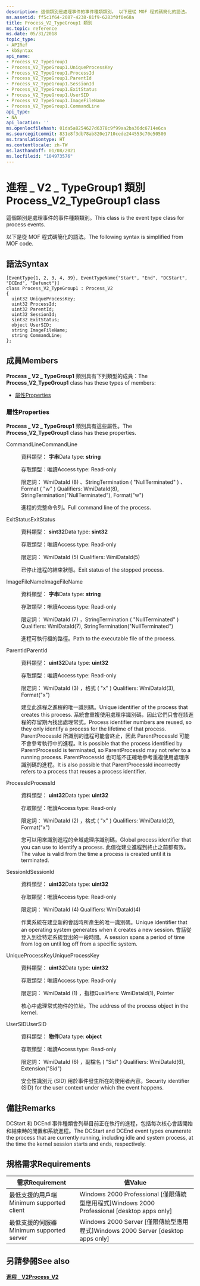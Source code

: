 ```yaml
---
description: 這個類別是處理事件的事件種類類別。 以下是從 MOF 程式碼簡化的語法。
ms.assetid: ff5c1f64-2087-4238-81f9-6283f0f0e68a
title: Process_V2_TypeGroup1 類別
ms.topic: reference
ms.date: 05/31/2018
topic_type:
- APIRef
- kbSyntax
api_name:
- Process_V2_TypeGroup1
- Process_V2_TypeGroup1.UniqueProcessKey
- Process_V2_TypeGroup1.ProcessId
- Process_V2_TypeGroup1.ParentId
- Process_V2_TypeGroup1.SessionId
- Process_V2_TypeGroup1.ExitStatus
- Process_V2_TypeGroup1.UserSID
- Process_V2_TypeGroup1.ImageFileName
- Process_V2_TypeGroup1.CommandLine
api_type:
- NA
api_location: ''
ms.openlocfilehash: 01da5a8254627d6378c9f99aa2ba36dc6714e6ca
ms.sourcegitcommit: 831e8f3db78ab820e1710cede244553c70e50500
ms.translationtype: HT
ms.contentlocale: zh-TW
ms.lasthandoff: 01/08/2021
ms.locfileid: "104973576"
---
```

# <a name="process_v2_typegroup1-class"></a><span data-ttu-id="de9d5-104">進程 \_ V2 \_ TypeGroup1 類別</span><span class="sxs-lookup"><span data-stu-id="de9d5-104">Process\_V2\_TypeGroup1 class</span></span>

<span data-ttu-id="de9d5-105">這個類別是處理事件的事件種類類別。</span><span class="sxs-lookup"><span data-stu-id="de9d5-105">This class is the event type class for process events.</span></span>

<span data-ttu-id="de9d5-106">以下是從 MOF 程式碼簡化的語法。</span><span class="sxs-lookup"><span data-stu-id="de9d5-106">The following syntax is simplified from MOF code.</span></span>

## <a name="syntax"></a><span data-ttu-id="de9d5-107">語法</span><span class="sxs-lookup"><span data-stu-id="de9d5-107">Syntax</span></span>

``` syntax
[EventType{1, 2, 3, 4, 39}, EventTypeName{"Start", "End", "DCStart", "DCEnd", "Defunct"}]
class Process_V2_TypeGroup1 : Process_V2
{
  uint32 UniqueProcessKey;
  uint32 ProcessId;
  uint32 ParentId;
  uint32 SessionId;
  sint32 ExitStatus;
  object UserSID;
  string ImageFileName;
  string CommandLine;
};
```

## <a name="members"></a><span data-ttu-id="de9d5-108">成員</span><span class="sxs-lookup"><span data-stu-id="de9d5-108">Members</span></span>

<span data-ttu-id="de9d5-109">**Process \_ V2 \_ TypeGroup1** 類別具有下列類型的成員：</span><span class="sxs-lookup"><span data-stu-id="de9d5-109">The **Process\_V2\_TypeGroup1** class has these types of members:</span></span>

-   [<span data-ttu-id="de9d5-110">屬性</span><span class="sxs-lookup"><span data-stu-id="de9d5-110">Properties</span></span>](#properties)

### <a name="properties"></a><span data-ttu-id="de9d5-111">屬性</span><span class="sxs-lookup"><span data-stu-id="de9d5-111">Properties</span></span>

<span data-ttu-id="de9d5-112">**Process \_ V2 \_ TypeGroup1** 類別具有這些屬性。</span><span class="sxs-lookup"><span data-stu-id="de9d5-112">The **Process\_V2\_TypeGroup1** class has these properties.</span></span>

<dl> <dt>

<span data-ttu-id="de9d5-113">CommandLine</span><span class="sxs-lookup"><span data-stu-id="de9d5-113">CommandLine</span></span>
</dt> <dd> <dl> <dt>

<span data-ttu-id="de9d5-114">資料類型： **字串**</span><span class="sxs-lookup"><span data-stu-id="de9d5-114">Data type: **string**</span></span>
</dt> <dt>

<span data-ttu-id="de9d5-115">存取類型：唯讀</span><span class="sxs-lookup"><span data-stu-id="de9d5-115">Access type: Read-only</span></span>
</dt> <dt>

<span data-ttu-id="de9d5-116">限定詞： WmiDataId (8) 、StringTermination ( "NullTerminated" ) 、Format ( "w" ) </span><span class="sxs-lookup"><span data-stu-id="de9d5-116">Qualifiers: WmiDataId(8), StringTermination("NullTerminated"), Format("w")</span></span>
</dt> </dl>

<span data-ttu-id="de9d5-117">進程的完整命令列。</span><span class="sxs-lookup"><span data-stu-id="de9d5-117">Full command line of the process.</span></span>

</dd> <dt>

<span data-ttu-id="de9d5-118">ExitStatus</span><span class="sxs-lookup"><span data-stu-id="de9d5-118">ExitStatus</span></span>
</dt> <dd> <dl> <dt>

<span data-ttu-id="de9d5-119">資料類型： **sint32**</span><span class="sxs-lookup"><span data-stu-id="de9d5-119">Data type: **sint32**</span></span>
</dt> <dt>

<span data-ttu-id="de9d5-120">存取類型：唯讀</span><span class="sxs-lookup"><span data-stu-id="de9d5-120">Access type: Read-only</span></span>
</dt> <dt>

<span data-ttu-id="de9d5-121">限定詞： WmiDataId (5) </span><span class="sxs-lookup"><span data-stu-id="de9d5-121">Qualifiers: WmiDataId(5)</span></span>
</dt> </dl>

<span data-ttu-id="de9d5-122">已停止進程的結束狀態。</span><span class="sxs-lookup"><span data-stu-id="de9d5-122">Exit status of the stopped process.</span></span>

</dd> <dt>

<span data-ttu-id="de9d5-123">ImageFileName</span><span class="sxs-lookup"><span data-stu-id="de9d5-123">ImageFileName</span></span>
</dt> <dd> <dl> <dt>

<span data-ttu-id="de9d5-124">資料類型： **字串**</span><span class="sxs-lookup"><span data-stu-id="de9d5-124">Data type: **string**</span></span>
</dt> <dt>

<span data-ttu-id="de9d5-125">存取類型：唯讀</span><span class="sxs-lookup"><span data-stu-id="de9d5-125">Access type: Read-only</span></span>
</dt> <dt>

<span data-ttu-id="de9d5-126">限定詞： WmiDataId (7) ，StringTermination ( "NullTerminated" ) </span><span class="sxs-lookup"><span data-stu-id="de9d5-126">Qualifiers: WmiDataId(7), StringTermination("NullTerminated")</span></span>
</dt> </dl>

<span data-ttu-id="de9d5-127">進程可執行檔的路徑。</span><span class="sxs-lookup"><span data-stu-id="de9d5-127">Path to the executable file of the process.</span></span>

</dd> <dt>

<span data-ttu-id="de9d5-128">ParentId</span><span class="sxs-lookup"><span data-stu-id="de9d5-128">ParentId</span></span>
</dt> <dd> <dl> <dt>

<span data-ttu-id="de9d5-129">資料類型： **uint32**</span><span class="sxs-lookup"><span data-stu-id="de9d5-129">Data type: **uint32**</span></span>
</dt> <dt>

<span data-ttu-id="de9d5-130">存取類型：唯讀</span><span class="sxs-lookup"><span data-stu-id="de9d5-130">Access type: Read-only</span></span>
</dt> <dt>

<span data-ttu-id="de9d5-131">限定詞： WmiDataId (3) ，格式 ( "x" ) </span><span class="sxs-lookup"><span data-stu-id="de9d5-131">Qualifiers: WmiDataId(3), Format("x")</span></span>
</dt> </dl>

<span data-ttu-id="de9d5-132">建立此進程之進程的唯一識別碼。</span><span class="sxs-lookup"><span data-stu-id="de9d5-132">Unique identifier of the process that creates this process.</span></span> <span data-ttu-id="de9d5-133">系統會重複使用處理序識別碼，因此它們只會在該進程的存留期內找出處理常式。</span><span class="sxs-lookup"><span data-stu-id="de9d5-133">Process identifier numbers are reused, so they only identify a process for the lifetime of that process.</span></span> <span data-ttu-id="de9d5-134">ParentProcessId 所識別的進程可能會終止，因此 ParentProcessId 可能不會參考執行中的進程。</span><span class="sxs-lookup"><span data-stu-id="de9d5-134">It is possible that the process identified by ParentProcessId is terminated, so ParentProcessId may not refer to a running process.</span></span> <span data-ttu-id="de9d5-135">ParentProcessId 也可能不正確地參考重複使用處理序識別碼的進程。</span><span class="sxs-lookup"><span data-stu-id="de9d5-135">It is also possible that ParentProcessId incorrectly refers to a process that reuses a process identifier.</span></span>

</dd> <dt>

<span data-ttu-id="de9d5-136">ProcessId</span><span class="sxs-lookup"><span data-stu-id="de9d5-136">ProcessId</span></span>
</dt> <dd> <dl> <dt>

<span data-ttu-id="de9d5-137">資料類型： **uint32**</span><span class="sxs-lookup"><span data-stu-id="de9d5-137">Data type: **uint32**</span></span>
</dt> <dt>

<span data-ttu-id="de9d5-138">存取類型：唯讀</span><span class="sxs-lookup"><span data-stu-id="de9d5-138">Access type: Read-only</span></span>
</dt> <dt>

<span data-ttu-id="de9d5-139">限定詞： WmiDataId (2) ，格式 ( "x" ) </span><span class="sxs-lookup"><span data-stu-id="de9d5-139">Qualifiers: WmiDataId(2), Format("x")</span></span>
</dt> </dl>

<span data-ttu-id="de9d5-140">您可以用來識別進程的全域處理序識別碼。</span><span class="sxs-lookup"><span data-stu-id="de9d5-140">Global process identifier that you can use to identify a process.</span></span> <span data-ttu-id="de9d5-141">此值從建立進程到終止之前都有效。</span><span class="sxs-lookup"><span data-stu-id="de9d5-141">The value is valid from the time a process is created until it is terminated.</span></span>

</dd> <dt>

<span data-ttu-id="de9d5-142">SessionId</span><span class="sxs-lookup"><span data-stu-id="de9d5-142">SessionId</span></span>
</dt> <dd> <dl> <dt>

<span data-ttu-id="de9d5-143">資料類型： **uint32**</span><span class="sxs-lookup"><span data-stu-id="de9d5-143">Data type: **uint32**</span></span>
</dt> <dt>

<span data-ttu-id="de9d5-144">存取類型：唯讀</span><span class="sxs-lookup"><span data-stu-id="de9d5-144">Access type: Read-only</span></span>
</dt> <dt>

<span data-ttu-id="de9d5-145">限定詞： WmiDataId (4) </span><span class="sxs-lookup"><span data-stu-id="de9d5-145">Qualifiers: WmiDataId(4)</span></span>
</dt> </dl>

<span data-ttu-id="de9d5-146">作業系統在建立新的會話時所產生的唯一識別碼。</span><span class="sxs-lookup"><span data-stu-id="de9d5-146">Unique identifier that an operating system generates when it creates a new session.</span></span> <span data-ttu-id="de9d5-147">會話從登入到從特定系統登出的一段時間。</span><span class="sxs-lookup"><span data-stu-id="de9d5-147">A session spans a period of time from log on until log off from a specific system.</span></span>

</dd> <dt>

<span data-ttu-id="de9d5-148">UniqueProcessKey</span><span class="sxs-lookup"><span data-stu-id="de9d5-148">UniqueProcessKey</span></span>
</dt> <dd> <dl> <dt>

<span data-ttu-id="de9d5-149">資料類型： **uint32**</span><span class="sxs-lookup"><span data-stu-id="de9d5-149">Data type: **uint32**</span></span>
</dt> <dt>

<span data-ttu-id="de9d5-150">存取類型：唯讀</span><span class="sxs-lookup"><span data-stu-id="de9d5-150">Access type: Read-only</span></span>
</dt> <dt>

<span data-ttu-id="de9d5-151">限定詞： WmiDataId (1) ，指標</span><span class="sxs-lookup"><span data-stu-id="de9d5-151">Qualifiers: WmiDataId(1), Pointer</span></span>
</dt> </dl>

<span data-ttu-id="de9d5-152">核心中處理常式物件的位址。</span><span class="sxs-lookup"><span data-stu-id="de9d5-152">The address of the process object in the kernel.</span></span>

</dd> <dt>

<span data-ttu-id="de9d5-153">UserSID</span><span class="sxs-lookup"><span data-stu-id="de9d5-153">UserSID</span></span>
</dt> <dd> <dl> <dt>

<span data-ttu-id="de9d5-154">資料類型： **物件**</span><span class="sxs-lookup"><span data-stu-id="de9d5-154">Data type: **object**</span></span>
</dt> <dt>

<span data-ttu-id="de9d5-155">存取類型：唯讀</span><span class="sxs-lookup"><span data-stu-id="de9d5-155">Access type: Read-only</span></span>
</dt> <dt>

<span data-ttu-id="de9d5-156">限定詞： WmiDataId (6) ，副檔名 ( "Sid" ) </span><span class="sxs-lookup"><span data-stu-id="de9d5-156">Qualifiers: WmiDataId(6), Extension("Sid")</span></span>
</dt> </dl>

<span data-ttu-id="de9d5-157">安全性識別元 (SID) 用於事件發生所在的使用者內容。</span><span class="sxs-lookup"><span data-stu-id="de9d5-157">Security identifier (SID) for the user context under which the event happens.</span></span>

</dd> </dl>

## <a name="remarks"></a><span data-ttu-id="de9d5-158">備註</span><span class="sxs-lookup"><span data-stu-id="de9d5-158">Remarks</span></span>

<span data-ttu-id="de9d5-159">DCStart 和 DCEnd 事件種類會列舉目前正在執行的進程，包括每次核心會話開始和結束時的閒置和系統進程。</span><span class="sxs-lookup"><span data-stu-id="de9d5-159">The DCStart and DCEnd event types enumerate the process that are currently running, including idle and system process, at the time the kernel session starts and ends, respectively.</span></span>

## <a name="requirements"></a><span data-ttu-id="de9d5-160">規格需求</span><span class="sxs-lookup"><span data-stu-id="de9d5-160">Requirements</span></span>



| <span data-ttu-id="de9d5-161">需求</span><span class="sxs-lookup"><span data-stu-id="de9d5-161">Requirement</span></span> | <span data-ttu-id="de9d5-162">值</span><span class="sxs-lookup"><span data-stu-id="de9d5-162">Value</span></span> |
|-------------------------------------|------------------------------------------------------------|
| <span data-ttu-id="de9d5-163">最低支援的用戶端</span><span class="sxs-lookup"><span data-stu-id="de9d5-163">Minimum supported client</span></span><br/> | <span data-ttu-id="de9d5-164">Windows 2000 Professional \[僅限傳統型應用程式\]</span><span class="sxs-lookup"><span data-stu-id="de9d5-164">Windows 2000 Professional \[desktop apps only\]</span></span><br/> |
| <span data-ttu-id="de9d5-165">最低支援的伺服器</span><span class="sxs-lookup"><span data-stu-id="de9d5-165">Minimum supported server</span></span><br/> | <span data-ttu-id="de9d5-166">Windows 2000 Server \[僅限傳統型應用程式\]</span><span class="sxs-lookup"><span data-stu-id="de9d5-166">Windows 2000 Server \[desktop apps only\]</span></span><br/>       |



## <a name="see-also"></a><span data-ttu-id="de9d5-167">另請參閱</span><span class="sxs-lookup"><span data-stu-id="de9d5-167">See also</span></span>

<dl> <dt>

[<span data-ttu-id="de9d5-168">**進程 \_ V2**</span><span class="sxs-lookup"><span data-stu-id="de9d5-168">**Process\_V2**</span></span>](process-v2.md)
</dt> </dl>

 

 




